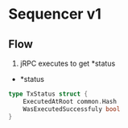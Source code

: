 # Sequencer v1

## Flow

1. jRPC executes to get *status


- *status

```go
type TxStatus struct {
    ExecutedAtRoot common.Hash
    WasExecutedSuccessfuly bool
}
```
